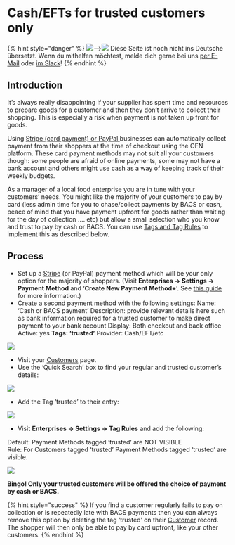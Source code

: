 # Cash/EFTs for trusted customers only

{% hint style="danger" %}
![](https://firebasestorage.googleapis.com/v0/b/gitbook-28427.appspot.com/o/assets%2F-L9rgk4wEweX_zxXIzmW%2F-LpeYcYHvFT89zDzVlG4%2F-LpeZq2i0oaAbNYfYfu5%2FCapture%20du%202019-09-26%2000-38-19.png?alt=media&token=aef3eea2-4d60-4d24-99ec-6edbda36b45c)--&gt;​![](https://firebasestorage.googleapis.com/v0/b/gitbook-28427.appspot.com/o/assets%2F-L9rgk4wEweX_zxXIzmW%2F-MdHZQzZkj-9uNA4c3qD%2F-MdIF6yxdsNWC5BK3awW%2FFlagge%20Deutschland.jpg?alt=media&token=9bbe895b-2aa1-40da-8221-01fb74558b92) Diese Seite ist noch nicht ins Deutsche übersetzt. Wenn du mithelfen möchtest, melde dich gerne bei uns [per E-Mail](mailto:konrad@openfoodnetwork.de) oder [im Slack](https://join.slack.com/t/openfoodnetwork/shared_invite/zt-9sjkjdlu-r02kUMP1zbrTgUhZhYPF~A)!
{% endhint %}

## Introduction

It’s always really disappointing if your supplier has spent time and resources to prepare goods for a customer and then they don’t arrive to collect their shopping.  This is especially a risk when payment is not taken up front for goods.  

Using [Stripe \(card payment\) or PayPal ](../../basic-features/shopfront/payment-methods.md)businesses can automatically collect payment from their shoppers at the time of checkout using the OFN platform.  These card payment methods may not suit all your customers though: some people are afraid of online payments, some may not have a bank account and others might use cash as a way of keeping track of their weekly budgets.

As a manager of a local food enterprise you are in tune with your customers’ needs.  You might like the majority of your customers to pay by card \(less admin time for you to chase/collect payments by BACS or cash, peace of mind that you have payment upfront for goods rather than waiting for the day of collection …. etc\) but allow a small selection who you know and trust to pay by cash or BACS.  You can use [Tags and Tag Rules](../../basic-features/shopfront/customer-management-and-conditional-displays-prices/tags-and-tag-rules.md#show-hide-payment-methods) to implement this as described below.

## Process

* Set up a [Stripe](../../basic-features/shopfront/payment-methods.md#integrated-payment-providers) \(or PayPal\) payment method which will be your only option for the majority of shoppers. \(Visit **Enterprises -&gt; Settings -&gt; Payment Method** and ‘**Create New Payment Method+**’. See [this guide](https://guide.openfoodnetwork.org/basic-features/shopfront/payment-methods) for more information.\)
* Create a second payment method with the following settings: Name: ‘Cash or BACS payment’ Description: provide relevant details here such as bank information required for a trusted customer to make direct payment to your bank account Display: Both checkout and back office Active: yes **Tags: ‘trusted’** Provider: Cash/EFT/etc

![](https://lh6.googleusercontent.com/jybdqQT_WgpCQfNB6v6DCWrE_iMN7og0wwK43P_1H89CJknrwUuqtArffusumwVmjj9mMalf90DIfRG-3xFnnzPbiMT0EyjrxlakDAhzkvqHXxzyKmBsY7VynAYQgYCau-dsRyzC)

* Visit your  [Customers](https://openfoodnetwork.org.uk/admin/customers) page.
* Use the ‘Quick Search’ box to find your regular and trusted customer’s details: 

![](https://lh6.googleusercontent.com/DcRo1W18G7l7JKxuhHybJB4gIEzZWQIX-3kynCMX79RwtrKFpMR8b6SYI4uyoQjGOOlmrV1rv7oIbsYS55UkfeH1yfu4SJntTnO1vMPmwuTMljBhkX_kRhYLiI5fKzKjxYBR_uCO)

* Add the Tag ‘trusted’ to their entry:

![](../../.gitbook/assets/trustedcust.jpg)

* Visit **Enterprises -&gt; Settings -&gt; Tag Rules** and add the following:

Default: Payment Methods tagged ‘trusted’ are NOT VISIBLE  
Rule: For Customers tagged ‘trusted’ Payment Methods tagged ‘trusted’ are visible.

![](../../.gitbook/assets/trustedtags.jpg)

**Bingo!  Only your trusted customers will be offered the choice of payment by cash or BACS.** 

{% hint style="success" %}
If you find a customer regularly fails to pay on collection or is repeatedly late with BACS payments then you can always remove this option by deleting the tag ‘trusted’ on their [Customer](https://openfoodnetwork.org.uk/admin/customers) record.  The shopper will then only be able to pay by card upfront, like your other customers.
{% endhint %}

